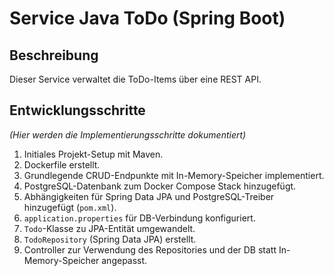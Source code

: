 # Service Java ToDo (Spring Boot)

## Beschreibung

Dieser Service verwaltet die ToDo-Items über eine REST API.

## Entwicklungsschritte

*(Hier werden die Implementierungsschritte dokumentiert)*

1.  Initiales Projekt-Setup mit Maven.
2.  Dockerfile erstellt.
3.  Grundlegende CRUD-Endpunkte mit In-Memory-Speicher implementiert.
4.  PostgreSQL-Datenbank zum Docker Compose Stack hinzugefügt.
5.  Abhängigkeiten für Spring Data JPA und PostgreSQL-Treiber hinzugefügt (`pom.xml`).
6.  `application.properties` für DB-Verbindung konfiguriert.
7.  `Todo`-Klasse zu JPA-Entität umgewandelt.
8.  `TodoRepository` (Spring Data JPA) erstellt.
9.  Controller zur Verwendung des Repositories und der DB statt In-Memory-Speicher angepasst. 